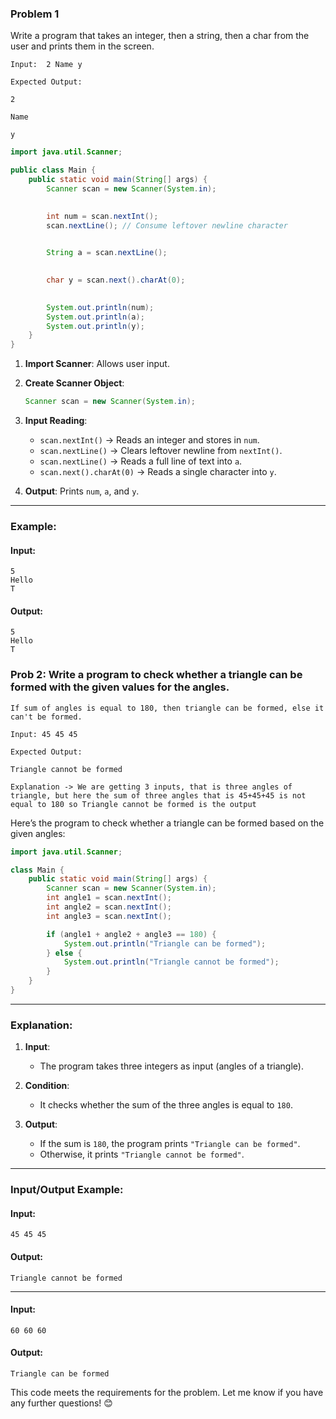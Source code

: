 
### Problem 1

Write a program that takes an integer, then a string, then a char from the user and prints them in the screen.

``` plaintext
Input:  2 Name y

Expected Output:

2

Name

y
```


``` java
import java.util.Scanner;

public class Main {
    public static void main(String[] args) {
        Scanner scan = new Scanner(System.in);

       
        int num = scan.nextInt();
        scan.nextLine(); // Consume leftover newline character

       
        String a = scan.nextLine();

       
        char y = scan.next().charAt(0);

        
        System.out.println(num);
        System.out.println(a);
        System.out.println(y);
    }
}

```

1. **Import Scanner**: Allows user input.

2. **Create Scanner Object**:
   ```java
   Scanner scan = new Scanner(System.in);
   ```

3. **Input Reading**:
   - `scan.nextInt()` → Reads an integer and stores in `num`.
   - `scan.nextLine()` → Clears leftover newline from `nextInt()`.
   - `scan.nextLine()` → Reads a full line of text into `a`.
   - `scan.next().charAt(0)` → Reads a single character into `y`.

4. **Output**:
   Prints `num`, `a`, and `y`.

---

### Example:

#### Input:
```
5
Hello
T
```

#### Output:
```
5
Hello
T
```

### Prob 2: Write a program to check whether a triangle can be formed with the given values for the angles.
``` plaintext
If sum of angles is equal to 180, then triangle can be formed, else it can't be formed.

Input: 45 45 45

Expected Output: 

Triangle cannot be formed

Explanation -> We are getting 3 inputs, that is three angles of triangle, but here the sum of three angles that is 45+45+45 is not equal to 180 so Triangle cannot be formed is the output
```

Here’s the program to check whether a triangle can be formed based on the given angles:

```java
import java.util.Scanner;

class Main {
    public static void main(String[] args) {
        Scanner scan = new Scanner(System.in);
        int angle1 = scan.nextInt();
        int angle2 = scan.nextInt();
        int angle3 = scan.nextInt();

        if (angle1 + angle2 + angle3 == 180) {
            System.out.println("Triangle can be formed");
        } else {
            System.out.println("Triangle cannot be formed");
        }
    }
}
```

---

### Explanation:

1. **Input**:
   - The program takes three integers as input (angles of a triangle).

2. **Condition**:
   - It checks whether the sum of the three angles is equal to `180`.

3. **Output**:
   - If the sum is `180`, the program prints `"Triangle can be formed"`.
   - Otherwise, it prints `"Triangle cannot be formed"`.

---

### Input/Output Example:

#### Input:
```
45 45 45
```

#### Output:
```
Triangle cannot be formed
```

---

#### Input:
```
60 60 60
```

#### Output:
```
Triangle can be formed
```

This code meets the requirements for the problem. Let me know if you have any further questions! 😊

